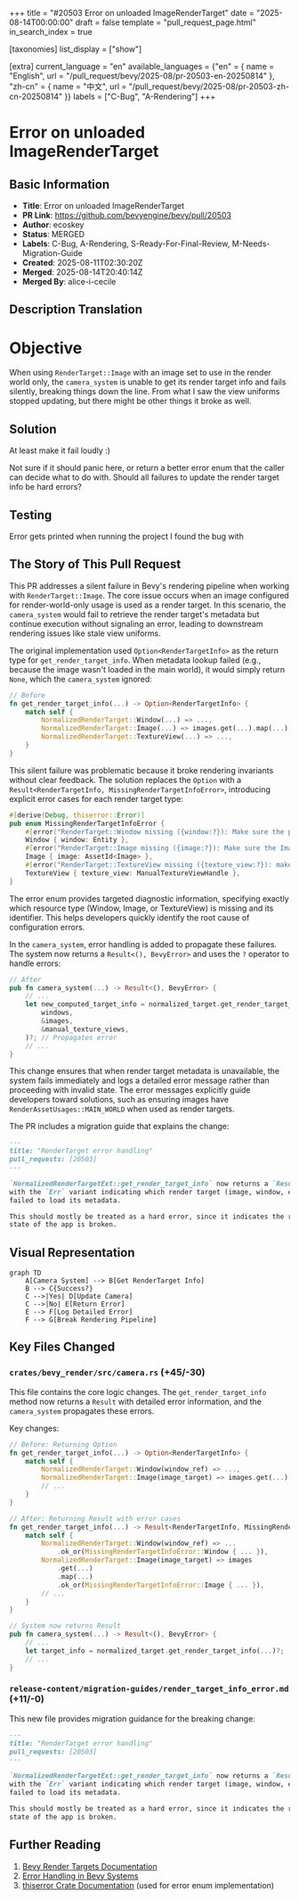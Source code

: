 +++
title = "#20503 Error on unloaded ImageRenderTarget"
date = "2025-08-14T00:00:00"
draft = false
template = "pull_request_page.html"
in_search_index = true

[taxonomies]
list_display = ["show"]

[extra]
current_language = "en"
available_languages = {"en" = { name = "English", url = "/pull_request/bevy/2025-08/pr-20503-en-20250814" }, "zh-cn" = { name = "中文", url = "/pull_request/bevy/2025-08/pr-20503-zh-cn-20250814" }}
labels = ["C-Bug", "A-Rendering"]
+++

# Error on unloaded ImageRenderTarget

## Basic Information
- **Title**: Error on unloaded ImageRenderTarget
- **PR Link**: https://github.com/bevyengine/bevy/pull/20503
- **Author**: ecoskey
- **Status**: MERGED
- **Labels**: C-Bug, A-Rendering, S-Ready-For-Final-Review, M-Needs-Migration-Guide
- **Created**: 2025-08-11T02:30:20Z
- **Merged**: 2025-08-14T20:40:14Z
- **Merged By**: alice-i-cecile

## Description Translation
# Objective

When using `RenderTarget::Image` with an image set to use in the render world only, the `camera_system` is unable to get its render target info and fails silently, breaking things down the line. From what I saw the view uniforms stopped updating, but there might be other things it broke as well.

## Solution

At least make it fail loudly :)

Not sure if it should panic here, or return a better error enum that the caller can decide what to do with. Should all failures to update the render target info be hard errors?

## Testing

Error gets printed when running the project I found the bug with

## The Story of This Pull Request

This PR addresses a silent failure in Bevy's rendering pipeline when working with `RenderTarget::Image`. The core issue occurs when an image configured for render-world-only usage is used as a render target. In this scenario, the `camera_system` would fail to retrieve the render target's metadata but continue execution without signaling an error, leading to downstream rendering issues like stale view uniforms.

The original implementation used `Option<RenderTargetInfo>` as the return type for `get_render_target_info`. When metadata lookup failed (e.g., because the image wasn't loaded in the main world), it would simply return `None`, which the `camera_system` ignored:

```rust
// Before
fn get_render_target_info(...) -> Option<RenderTargetInfo> {
    match self {
        NormalizedRenderTarget::Window(...) => ...,
        NormalizedRenderTarget::Image(...) => images.get(...).map(...),
        NormalizedRenderTarget::TextureView(...) => ...,
    }
}
```

This silent failure was problematic because it broke rendering invariants without clear feedback. The solution replaces the `Option` with a `Result<RenderTargetInfo, MissingRenderTargetInfoError>`, introducing explicit error cases for each render target type:

```rust
#[derive(Debug, thiserror::Error)]
pub enum MissingRenderTargetInfoError {
    #[error("RenderTarget::Window missing ({window:?}): Make sure the provided entity has a Window component.")]
    Window { window: Entity },
    #[error("RenderTarget::Image missing ({image:?}): Make sure the Image's usages include RenderAssetUsages::MAIN_WORLD.")]
    Image { image: AssetId<Image> },
    #[error("RenderTarget::TextureView missing ({texture_view:?}): make sure the texture view handle was not removed.")]
    TextureView { texture_view: ManualTextureViewHandle },
}
```

The error enum provides targeted diagnostic information, specifying exactly which resource type (Window, Image, or TextureView) is missing and its identifier. This helps developers quickly identify the root cause of configuration errors.

In the `camera_system`, error handling is added to propagate these failures. The system now returns a `Result<(), BevyError>` and uses the `?` operator to handle errors:

```rust
// After
pub fn camera_system(...) -> Result<(), BevyError> {
    // ...
    let new_computed_target_info = normalized_target.get_render_target_info(
        windows,
        &images,
        &manual_texture_views,
    )?; // Propagates error
    // ...
}
```

This change ensures that when render target metadata is unavailable, the system fails immediately and logs a detailed error message rather than proceeding with invalid state. The error messages explicitly guide developers toward solutions, such as ensuring images have `RenderAssetUsages::MAIN_WORLD` when used as render targets.

The PR includes a migration guide that explains the change:

```markdown
---
title: "RenderTarget error handling"
pull_requests: [20503]
---

`NormalizedRenderTargetExt::get_render_target_info` now returns a `Result`,
with the `Err` variant indicating which render target (image, window, etc)
failed to load its metadata.

This should mostly be treated as a hard error, since it indicates the rendering
state of the app is broken.
```

## Visual Representation

```mermaid
graph TD
    A[Camera System] --> B[Get RenderTarget Info]
    B --> C{Success?}
    C -->|Yes| D[Update Camera]
    C -->|No| E[Return Error]
    E --> F[Log Detailed Error]
    F --> G[Break Rendering Pipeline]
```

## Key Files Changed

### `crates/bevy_render/src/camera.rs` (+45/-30)
This file contains the core logic changes. The `get_render_target_info` method now returns a `Result` with detailed error information, and the `camera_system` propagates these errors.

Key changes:
```rust
// Before: Returning Option
fn get_render_target_info(...) -> Option<RenderTargetInfo> {
    match self {
        NormalizedRenderTarget::Window(window_ref) => ...,
        NormalizedRenderTarget::Image(image_target) => images.get(...).map(...),
        // ...
    }
}

// After: Returning Result with error cases
fn get_render_target_info(...) -> Result<RenderTargetInfo, MissingRenderTargetInfoError> {
    match self {
        NormalizedRenderTarget::Window(window_ref) => ... 
            .ok_or(MissingRenderTargetInfoError::Window { ... }),
        NormalizedRenderTarget::Image(image_target) => images
            .get(...)
            .map(...)
            .ok_or(MissingRenderTargetInfoError::Image { ... }),
        // ...
    }
}

// System now returns Result
pub fn camera_system(...) -> Result<(), BevyError> {
    // ...
    let target_info = normalized_target.get_render_target_info(...)?;
    // ...
}
```

### `release-content/migration-guides/render_target_info_error.md` (+11/-0)
This new file provides migration guidance for the breaking change:

```markdown
---
title: "RenderTarget error handling"
pull_requests: [20503]
---

`NormalizedRenderTargetExt::get_render_target_info` now returns a `Result`,
with the `Err` variant indicating which render target (image, window, etc)
failed to load its metadata.

This should mostly be treated as a hard error, since it indicates the rendering
state of the app is broken.
```

## Further Reading
1. [Bevy Render Targets Documentation](https://bevyengine.org/learn/book/features/rendering/render-targets/)
2. [Error Handling in Bevy Systems](https://bevyengine.org/learn/book/features/ecs/error-handling/)
3. [thiserror Crate Documentation](https://docs.rs/thiserror/latest/thiserror/) (used for error enum implementation)